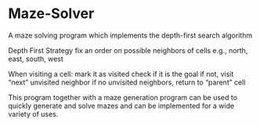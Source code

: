# Maze-Solver
A maze solving program which implements the depth-first search algorithm




Depth First Strategy
  fix an order on possible neighbors of cells
  e.g., north, east, south, west

When visiting a cell:
  mark it as visited
  check if it is the goal
  if not, visit “next” unvisited neighbor
  if no unvisited neighbors, return to “parent” cell
  
This program together with a maze generation program can be used to quickly generate and solve mazes and can be implemented for a wide variety of uses.  
